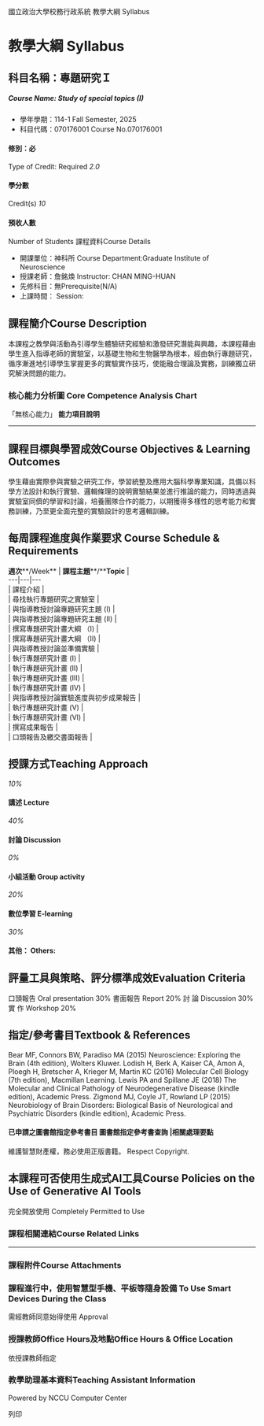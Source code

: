 國立政治大學校務行政系統 教學大綱 Syllabus
# 教學大綱 Syllabus
##  科目名稱：專題研究Ｉ
#####  Course Name: Study of special topics (I)
  * 學年學期：114-1 Fall Semester, 2025 
  * 科目代碼：070176001 Course No.070176001


#### 修別：必
Type of Credit: Required 
_2.0_
#### 學分數
Credit(s)
_10_
#### 預收人數
Number of Students
課程資料Course Details
  * 開課單位：神科所 Course Department:Graduate Institute of Neuroscience 
  * 授課老師：詹銘煥 Instructor: CHAN MING-HUAN 
  * 先修科目：無Prerequisite(N/A)
  * 上課時間： Session: 


##  課程簡介Course Description
本課程之教學與活動為引導學生體驗研究經驗和激發研究潛能與興趣，本課程藉由學生進入指導老師的實驗室，以基礎生物和生物醫學為根本，經由執行專題研究，循序漸進地引導學生掌握更多的實驗實作技巧，使能融合理論及實務，訓練獨立研究解決問題的能力。
###  核心能力分析圖 Core Competence Analysis Chart
「無核心能力」 
**能力項目說明**
* * *
##  課程目標與學習成效Course Objectives & Learning Outcomes 
學生藉由實際參與實驗之研究工作，學習統整及應用大腦科學專業知識，具備以科學方法設計和執行實驗、邏輯條理的說明實驗結果並進行推論的能力，同時透過與實驗室同儕的學習和討論，培養團隊合作的能力，以期獲得多樣性的思考能力和實務訓練，乃至更全面完整的實驗設計的思考邏輯訓練。
##  每周課程進度與作業要求 Course Schedule & Requirements
**週次****/Week** |  **課程主題****/****Topic** |   
---|---|---  
|  課程介紹 |   
|  尋找執行專題研究之實驗室 |   
|  與指導教授討論專題研究主題 (I) |   
|  與指導教授討論專題研究主題 (II) |   
|  撰寫專題研究計畫大綱 （I) |   
|  撰寫專題研究計畫大綱 （II) |   
|  與指導教授討論並準備實驗 |   
|  執行專題研究計畫 (I) |   
|  執行專題研究計畫 (II) |   
|  執行專題研究計畫 (III) |   
|  執行專題研究計畫 (IV) |   
|  與指導教授討論實驗進度與初步成果報告 |   
|  執行專題研究計畫 (V) |   
|  執行專題研究計畫 (VI) |   
|  撰寫成果報告 |   
|  口頭報告及繳交書面報告 |   
##  授課方式Teaching Approach
_10%_
####  講述 Lecture
_40%_
####  討論 Discussion
_0%_
####  小組活動 Group activity
_20%_
####  數位學習 E-learning
_30%_
####  其他： Others:
##  評量工具與策略、評分標準成效Evaluation Criteria
口頭報告 Oral presentation 30%
書面報告 Report 20%
討 論 Discussion 30%
實 作 Workshop 20%
##  指定/參考書目Textbook & References
Bear MF, Connors BW, Paradiso MA (2015) Neuroscience: Exploring the Brain (4th edition), Wolters Kluwer.
Lodish H, Berk A, Kaiser CA, Amon A, Ploegh H, Bretscher A, Krieger M, Martin KC (2016) Molecular Cell Biology (7th edition), Macmillan Learning.
Lewis PA and Spillane JE (2018) The Molecular and Clinical Pathology of Neurodegenerative Disease (kindle edition), Academic Press.
Zigmond MJ, Coyle JT, Rowland LP (2015) Neurobiology of Brain Disorders: Biological Basis of Neurological and Psychiatric Disorders (kindle edition), Academic Press.
####  已申請之圖書館指定參考書目  圖書館指定參考書查詢 |相關處理要點
維護智慧財產權，務必使用正版書籍。 Respect Copyright.
##  本課程可否使用生成式AI工具Course Policies on the Use of Generative AI Tools
完全開放使用 Completely Permitted to Use
###  課程相關連結Course Related Links
* * *
###  課程附件Course Attachments
###  課程進行中，使用智慧型手機、平板等隨身設備 To Use Smart Devices During the Class
需經教師同意始得使用  Approval
###  授課教師Office Hours及地點Office Hours & Office Location
依授課教師指定
###  教學助理基本資料Teaching Assistant Information
Powered by NCCU Computer Center
  
列印
